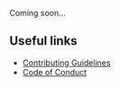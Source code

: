 Coming soon...

## Useful links

* [Contributing Guidelines](https://github.com/ggirelli/ifpd2/blob/main/CONTRIBUTING.md)
* [Code of Conduct](https://github.com/ggirelli/ifpd2/blob/main/CODE_OF_CONDUCT.md)